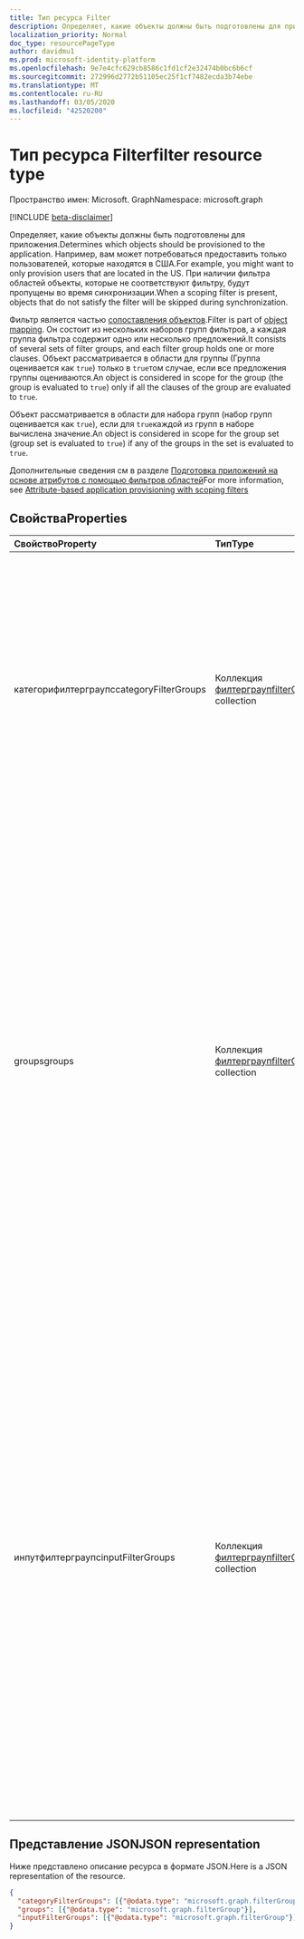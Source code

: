 ```yaml
---
title: Тип ресурса Filter
description: Определяет, какие объекты должны быть подготовлены для приложения. Например, вам может потребоваться предоставить только пользователей, которые находятся в США. При наличии фильтра областей объекты, которые не соответствуют фильтру, будут пропущены во время синхронизации.
localization_priority: Normal
doc_type: resourcePageType
author: davidmu1
ms.prod: microsoft-identity-platform
ms.openlocfilehash: 9e7e4cfc629cb8586c1fd1cf2e32474b0bc6b6cf
ms.sourcegitcommit: 272996d2772b51105ec25f1cf7482ecda3b74ebe
ms.translationtype: MT
ms.contentlocale: ru-RU
ms.lasthandoff: 03/05/2020
ms.locfileid: "42520200"
---
```

# <a name="filter-resource-type"></a><span data-ttu-id="09823-105">Тип ресурса Filter</span><span class="sxs-lookup"><span data-stu-id="09823-105">filter resource type</span></span>

<span data-ttu-id="09823-106">Пространство имен: Microsoft. Graph</span><span class="sxs-lookup"><span data-stu-id="09823-106">Namespace: microsoft.graph</span></span>

[!INCLUDE [beta-disclaimer](../../includes/beta-disclaimer.md)]

<span data-ttu-id="09823-107">Определяет, какие объекты должны быть подготовлены для приложения.</span><span class="sxs-lookup"><span data-stu-id="09823-107">Determines which objects should be provisioned to the application.</span></span> <span data-ttu-id="09823-108">Например, вам может потребоваться предоставить только пользователей, которые находятся в США.</span><span class="sxs-lookup"><span data-stu-id="09823-108">For example, you might want to only provision users that are located in the US.</span></span> <span data-ttu-id="09823-109">При наличии фильтра областей объекты, которые не соответствуют фильтру, будут пропущены во время синхронизации.</span><span class="sxs-lookup"><span data-stu-id="09823-109">When a scoping filter is present, objects that do not satisfy the filter will be skipped during synchronization.</span></span>

<span data-ttu-id="09823-110">Фильтр является частью [сопоставления объектов](synchronization-objectmapping.md).</span><span class="sxs-lookup"><span data-stu-id="09823-110">Filter is part of [object mapping](synchronization-objectmapping.md).</span></span> <span data-ttu-id="09823-111">Он состоит из нескольких наборов групп фильтров, а каждая группа фильтра содержит одно или несколько предложений.</span><span class="sxs-lookup"><span data-stu-id="09823-111">It consists of several sets of filter groups, and each filter group holds one or more clauses.</span></span> <span data-ttu-id="09823-112">Объект рассматривается в области для группы (Группа оценивается как `true`) только в `true`том случае, если все предложения группы оцениваются.</span><span class="sxs-lookup"><span data-stu-id="09823-112">An object is considered in scope for the group (the group is evaluated to `true`) only if all the clauses of the group are evaluated to `true`.</span></span>

<span data-ttu-id="09823-113">Объект рассматривается в области для набора групп (набор групп оценивается как `true`), если для `true`каждой из групп в наборе вычислена значение.</span><span class="sxs-lookup"><span data-stu-id="09823-113">An object is considered in scope for the group set (group set is evaluated to `true`) if any of the groups in the set is evaluated to `true`.</span></span>

<span data-ttu-id="09823-114">Дополнительные сведения см в разделе [Подготовка приложений на основе атрибутов с помощью фильтров областей](/azure/active-directory/active-directory-saas-scoping-filters)</span><span class="sxs-lookup"><span data-stu-id="09823-114">For more information, see [Attribute-based application provisioning with scoping filters](/azure/active-directory/active-directory-saas-scoping-filters)</span></span>

## <a name="properties"></a><span data-ttu-id="09823-115">Свойства</span><span class="sxs-lookup"><span data-stu-id="09823-115">Properties</span></span>
| <span data-ttu-id="09823-116">Свойство</span><span class="sxs-lookup"><span data-stu-id="09823-116">Property</span></span>     | <span data-ttu-id="09823-117">Тип</span><span class="sxs-lookup"><span data-stu-id="09823-117">Type</span></span>   |<span data-ttu-id="09823-118">Описание</span><span class="sxs-lookup"><span data-stu-id="09823-118">Description</span></span>|
|:---------------|:--------|:----------|
|<span data-ttu-id="09823-119">категорифилтерграупс</span><span class="sxs-lookup"><span data-stu-id="09823-119">categoryFilterGroups</span></span>|<span data-ttu-id="09823-120">Коллекция [филтерграуп](synchronization-filtergroup.md)</span><span class="sxs-lookup"><span data-stu-id="09823-120">[filterGroup](synchronization-filtergroup.md) collection</span></span>|<span data-ttu-id="09823-121">`*Experimental*`Набор групп фильтров, используемый, чтобы определить, принадлежит ли данный объект и должен ли он обрабатываться как часть этого сопоставления объектов.</span><span class="sxs-lookup"><span data-stu-id="09823-121">`*Experimental*` Filter group set used to decide whether given object belongs and should be processed as part of this object mapping.</span></span> <span data-ttu-id="09823-122">Объект считается в области действия, \*Если любая из групп в коллекции оценивается как `true` \*.</span><span class="sxs-lookup"><span data-stu-id="09823-122">An object is considered in scope *if ANY of the groups in the collection is evaluated to `true`*.</span></span>|
|<span data-ttu-id="09823-123">groups</span><span class="sxs-lookup"><span data-stu-id="09823-123">groups</span></span>|<span data-ttu-id="09823-124">Коллекция [филтерграуп](synchronization-filtergroup.md)</span><span class="sxs-lookup"><span data-stu-id="09823-124">[filterGroup](synchronization-filtergroup.md) collection</span></span>|<span data-ttu-id="09823-125">Набор групп фильтров, используемый для определения того, находится ли заданный объект в области для подготовки.</span><span class="sxs-lookup"><span data-stu-id="09823-125">Filter group set used to decide whether given object is in scope for provisioning.</span></span> <span data-ttu-id="09823-126">**Это фильтр, который следует использовать в большинстве случаев**.</span><span class="sxs-lookup"><span data-stu-id="09823-126">**This is the filter which should be used in most cases**.</span></span> <span data-ttu-id="09823-127">Если объект, используемый для выполнения этого фильтра, в данный момент, а затем объект или фильтр изменились так, что фильтр не удовлетворен более длинным, такой объект \* будет передано.</span><span class="sxs-lookup"><span data-stu-id="09823-127">If an object used to satisfy this filter at a given moment, and then the object or the filter was changed so that filter is not satisfied any longer, such object \*will get de-provisioned".</span></span> <span data-ttu-id="09823-128">Объект считается в области действия, \*Если любая из групп в коллекции оценивается как `true` \*.</span><span class="sxs-lookup"><span data-stu-id="09823-128">An object is considered in scope *if ANY of the groups in the collection is evaluated to `true`*.</span></span>|
|<span data-ttu-id="09823-129">инпутфилтерграупс</span><span class="sxs-lookup"><span data-stu-id="09823-129">inputFilterGroups</span></span>|<span data-ttu-id="09823-130">Коллекция [филтерграуп](synchronization-filtergroup.md)</span><span class="sxs-lookup"><span data-stu-id="09823-130">[filterGroup](synchronization-filtergroup.md) collection</span></span>|<span data-ttu-id="09823-131">`*Experimental*`Набор групп фильтров, используемый для фильтрации объектов на раннем этапе чтения их из каталога.</span><span class="sxs-lookup"><span data-stu-id="09823-131">`*Experimental*` Filter group set used to filter out objects at the early stage of reading them from the directory.</span></span> <span data-ttu-id="09823-132">Если объект не соответствует этому фильтру, он не будет обрабатываться далее.</span><span class="sxs-lookup"><span data-stu-id="09823-132">If an object doesn't satisfy this filter it will not be processed further.</span></span> <span data-ttu-id="09823-133">Важно понимать, что если объект, используемый для выполнения этого фильтра, в данный момент, а затем объект или фильтр изменился, так как фильтр больше не удовлетворен, такой объект *не передается*.</span><span class="sxs-lookup"><span data-stu-id="09823-133">Important to understand is that if an object used to satisfy this filter at a given moment, and then the object or the filter was changed so that filter is no longer satisfied, such object *will NOT get de-provisioned*.</span></span> <span data-ttu-id="09823-134">Объект считается в области действия, \*Если любая из групп в коллекции оценивается как `true` \*.</span><span class="sxs-lookup"><span data-stu-id="09823-134">An object is considered in scope *if ANY of the groups in the collection is evaluated to `true`*.</span></span> |

## <a name="json-representation"></a><span data-ttu-id="09823-135">Представление JSON</span><span class="sxs-lookup"><span data-stu-id="09823-135">JSON representation</span></span>

<span data-ttu-id="09823-136">Ниже представлено описание ресурса в формате JSON.</span><span class="sxs-lookup"><span data-stu-id="09823-136">Here is a JSON representation of the resource.</span></span>

<!-- {
  "blockType": "resource",
  "optionalProperties": [

  ],
  "@odata.type": "microsoft.graph.filter"
}-->

```json
{
  "categoryFilterGroups": [{"@odata.type": "microsoft.graph.filterGroup"}],
  "groups": [{"@odata.type": "microsoft.graph.filterGroup"}],
  "inputFilterGroups": [{"@odata.type": "microsoft.graph.filterGroup"}]
}

```

<!-- uuid: 8fcb5dbc-d5aa-4681-8e31-b001d5168d79
2015-10-25 14:57:30 UTC -->
<!--
{
  "type": "#page.annotation",
  "description": "filter resource",
  "keywords": "",
  "section": "documentation",
  "tocPath": "",
  "suppressions": []
}
-->
